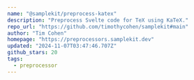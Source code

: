 ```yaml
---
name: "@samplekit/preprocess-katex"
description: "Preprocess Svelte code for TeX using KaTeX."
repo_url: "https://github.com/timothycohen/samplekit#main"
author: "Tim Cohen"
homepage: "https://preprocessors.samplekit.dev"
updated: "2024-11-07T03:47:46.707Z"
github_stars: 20
tags: 
  - preprocessor
---
```

